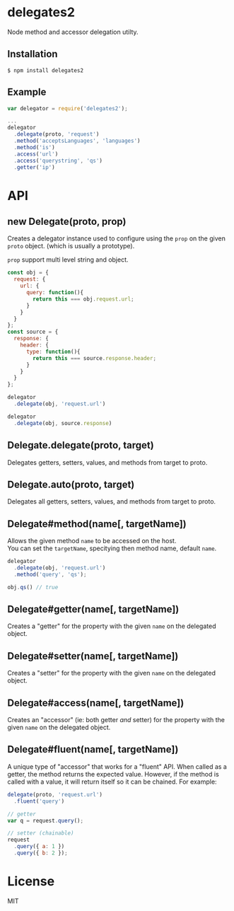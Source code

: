 
# delegates2

  Node method and accessor delegation utilty.

## Installation

```
$ npm install delegates2
```

## Example

```js
var delegator = require('delegates2');

...
delegator
  .delegate(proto, 'request')
  .method('acceptsLanguages', 'languages')
  .method('is')
  .access('url')
  .access('querystring', 'qs')
  .getter('ip')
```

# API

## new Delegate(proto, prop)

Creates a delegator instance used to configure using the `prop` on the given
`proto` object. (which is usually a prototype).

`prop` support multi level string and object.

```js
const obj = {
  request: {
    url: {
      query: function(){
        return this === obj.request.url;
      }
    }
  }
};
const source = {
  response: {
    header: {
      type: function(){
        return this === source.response.header;
      }
    }
  }
};

delegator
  .delegate(obj, 'request.url')

delegator
  .delegate(obj, source.response)

```

## Delegate.delegate(proto, target)

Delegates getters, setters, values, and methods from target to proto.

## Delegate.auto(proto, target)

Delegates all getters, setters, values, and methods from target to proto.

## Delegate#method(name[, targetName])

Allows the given method `name` to be accessed on the host.    
You can set the `targetName`, specitying then method name, default `name`. 

```js
delegator
  .delegate(obj, 'request.url')
  .method('query', 'qs');

obj.qs() // true
```

## Delegate#getter(name[, targetName])

Creates a "getter" for the property with the given `name` on the delegated
object.

## Delegate#setter(name[, targetName])

Creates a "setter" for the property with the given `name` on the delegated
object.

## Delegate#access(name[, targetName])

Creates an "accessor" (ie: both getter *and* setter) for the property with the
given `name` on the delegated object.

## Delegate#fluent(name[, targetName])

A unique type of "accessor" that works for a "fluent" API. When called as a
getter, the method returns the expected value. However, if the method is called
with a value, it will return itself so it can be chained. For example:

```js
delegate(proto, 'request.url')
  .fluent('query')

// getter
var q = request.query();

// setter (chainable)
request
  .query({ a: 1 })
  .query({ b: 2 });
```

# License

  MIT

